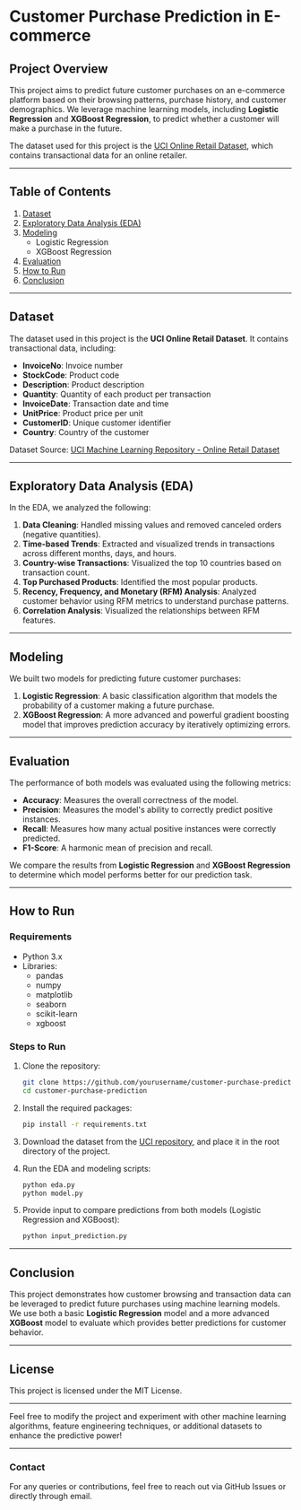 # **Customer Purchase Prediction in E-commerce**

## **Project Overview**
This project aims to predict future customer purchases on an e-commerce platform based on their browsing patterns, purchase history, and customer demographics. We leverage machine learning models, including **Logistic Regression** and **XGBoost Regression**, to predict whether a customer will make a purchase in the future.

The dataset used for this project is the [UCI Online Retail Dataset](https://archive.ics.uci.edu/ml/datasets/Online+Retail), which contains transactional data for an online retailer.

---

## **Table of Contents**

1. [Dataset](#dataset)
2. [Exploratory Data Analysis (EDA)](#exploratory-data-analysis-eda)
3. [Modeling](#modeling)
    - Logistic Regression
    - XGBoost Regression
4. [Evaluation](#evaluation)
5. [How to Run](#how-to-run)
6. [Conclusion](#conclusion)

---

## **Dataset**
The dataset used in this project is the **UCI Online Retail Dataset**. It contains transactional data, including:
- **InvoiceNo**: Invoice number
- **StockCode**: Product code
- **Description**: Product description
- **Quantity**: Quantity of each product per transaction
- **InvoiceDate**: Transaction date and time
- **UnitPrice**: Product price per unit
- **CustomerID**: Unique customer identifier
- **Country**: Country of the customer

Dataset Source: [UCI Machine Learning Repository - Online Retail Dataset](https://archive.ics.uci.edu/ml/datasets/Online+Retail)

---

## **Exploratory Data Analysis (EDA)**

In the EDA, we analyzed the following:
1. **Data Cleaning**: Handled missing values and removed canceled orders (negative quantities).
2. **Time-based Trends**: Extracted and visualized trends in transactions across different months, days, and hours.
3. **Country-wise Transactions**: Visualized the top 10 countries based on transaction count.
4. **Top Purchased Products**: Identified the most popular products.
5. **Recency, Frequency, and Monetary (RFM) Analysis**: Analyzed customer behavior using RFM metrics to understand purchase patterns.
6. **Correlation Analysis**: Visualized the relationships between RFM features.

---

## **Modeling**

We built two models for predicting future customer purchases:
1. **Logistic Regression**: A basic classification algorithm that models the probability of a customer making a future purchase.
2. **XGBoost Regression**: A more advanced and powerful gradient boosting model that improves prediction accuracy by iteratively optimizing errors.

---

## **Evaluation**

The performance of both models was evaluated using the following metrics:
- **Accuracy**: Measures the overall correctness of the model.
- **Precision**: Measures the model's ability to correctly predict positive instances.
- **Recall**: Measures how many actual positive instances were correctly predicted.
- **F1-Score**: A harmonic mean of precision and recall.

We compare the results from **Logistic Regression** and **XGBoost Regression** to determine which model performs better for our prediction task.

---

## **How to Run**

### **Requirements**
- Python 3.x
- Libraries: 
  - pandas
  - numpy
  - matplotlib
  - seaborn
  - scikit-learn
  - xgboost

### **Steps to Run**
1. Clone the repository:
   ```bash
   git clone https://github.com/yourusername/customer-purchase-prediction.git
   cd customer-purchase-prediction
   ```

2. Install the required packages:
   ```bash
   pip install -r requirements.txt
   ```

3. Download the dataset from the [UCI repository](https://archive.ics.uci.edu/ml/datasets/Online+Retail), and place it in the root directory of the project.

4. Run the EDA and modeling scripts:
   ```bash
   python eda.py
   python model.py
   ```

5. Provide input to compare predictions from both models (Logistic Regression and XGBoost):
   ```bash
   python input_prediction.py
   ```

---

## **Conclusion**
This project demonstrates how customer browsing and transaction data can be leveraged to predict future purchases using machine learning models. We use both a basic **Logistic Regression** model and a more advanced **XGBoost** model to evaluate which provides better predictions for customer behavior.

---

## **License**
This project is licensed under the MIT License.

---

Feel free to modify the project and experiment with other machine learning algorithms, feature engineering techniques, or additional datasets to enhance the predictive power!

---

### **Contact**

For any queries or contributions, feel free to reach out via GitHub Issues or directly through email.

